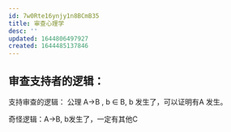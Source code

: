 ```yaml
---
id: 7w0Rte16ynjy1n8BCmB35
title: 审查心理学
desc: ''
updated: 1644806497927
created: 1644485137846
---
```



## 审查支持者的逻辑：

支持审查的逻辑：
公理 A->B , b ∈ B, b 发生了，可以证明有A 发生。

奇怪逻辑：A->B, b发生了，一定有其他C
